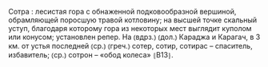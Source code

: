 ---
---

Сотра
: лесистая гора с обнаженной подковообразной вершиной, обрамляющей поросшую травой котловину; на высшей точке скальный уступ, благодаря которому гора из некоторых мест выглядит куполом или конусом; установлен репер. На ⦅вдрз.⦆ ⦅дол.⦆ Караджа и Карагач, в 3 км. от устья последней ⦅ср.⦆ ⦅греч.⦆ сотер, сотир, сотирас – спаситель, избавитель; ⦅ср.⦆ сотрон – «обод колеса» ⦃В13⦄.
